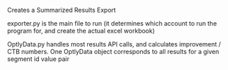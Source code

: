 Creates a Summarized Results Export

exporter.py is the main file to run (it determines which account to run the program for, and create the actual excel workbook)

OptlyData.py handles most results API calls, and calculates improvement / CTB numbers. One OptlyData object corresponds to all results for a given segment id value pair 
